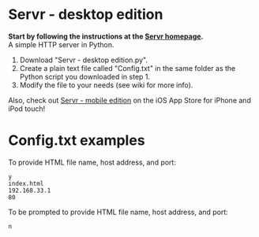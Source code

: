 Servr - desktop edition
=====

**Start by following the instructions at the [Servr homepage](http://gerzer.github.io/Servr).**  
A simple HTTP server in Python.  
1. Download "Servr - desktop edition.py".  
2. Create a plain text file called "Config.txt" in the same folder as the Python script you downloaded in step 1.  
3. Modify the file to your needs (see wiki for more info).  
  
Also, check out [Servr - mobile edition](https://itunes.apple.com/us/app/servr-mobile-edition/id893390157?mt=8) on the iOS App Store for iPhone and iPod touch!

Config.txt examples
======
To provide HTML file name, host address, and port:

```
y
index.html
192.168.33.1
80
```

To be prompted to provide HTML file name, host address, and port:

```
n
```
